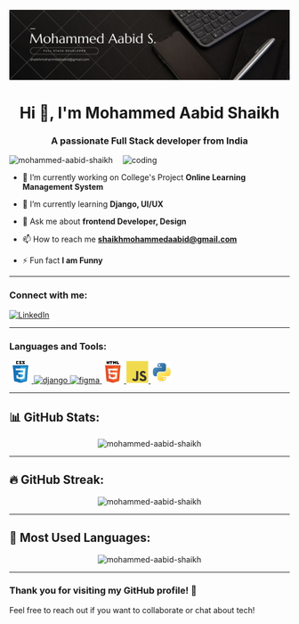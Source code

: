 ![logo](https://github.com/Mohammed-Aabid-Shaikh/Mohammed-Aabid-Shaikh/blob/main/BLack%20Minimalist%20Corporate%20Staff%20Identity%20LinkedIn%20Banner.jpg)
<h1 align="center">Hi 👋, I'm Mohammed Aabid Shaikh</h1>
<h3 align="center">A passionate Full Stack developer from India</h3>

<img align="right" alt="coding" width="300" src="https://cdn.dribbble.com/users/1059583/screenshots/4171367/coding-freak.gif">

<p align="left"> <img src="https://komarev.com/ghpvc/?username=mohammed-aabid-shaikh&label=Profile%20views&color=0e75b6&style=flat" alt="mohammed-aabid-shaikh" /> </p>



- 🔭 I’m currently working on College's Project **Online Learning Management System**

- 🌱 I’m currently learning **Django, UI/UX**

- 💬 Ask me about **frontend Developer, Design**

- 📫 How to reach me **shaikhmohammedaabid@gmail.com**

- ⚡ Fun fact **I am Funny**

---

<h3 align="left">Connect with me:</h3>

[![LinkedIn](https://img.shields.io/badge/LinkedIn-%230077B5.svg?logo=linkedin&logoColor=white)](https://linkedin.com/in/mohammed-aabid-shaikh)

---

<h3 align="left">Languages and Tools:</h3>
<p align="left"> <a href="https://www.w3schools.com/css/" target="_blank" rel="noreferrer"> <img src="https://raw.githubusercontent.com/devicons/devicon/master/icons/css3/css3-original-wordmark.svg" alt="css3" width="40" height="40"/> </a> <a href="https://www.djangoproject.com/" target="_blank" rel="noreferrer"> <img src="https://cdn.worldvectorlogo.com/logos/django.svg" alt="django" width="40" height="40"/> </a> <a href="https://www.figma.com/" target="_blank" rel="noreferrer"> <img src="https://www.vectorlogo.zone/logos/figma/figma-icon.svg" alt="figma" width="40" height="40"/> </a> <a href="https://www.w3.org/html/" target="_blank" rel="noreferrer"> <img src="https://raw.githubusercontent.com/devicons/devicon/master/icons/html5/html5-original-wordmark.svg" alt="html5" width="40" height="40"/> </a> 
<a href="https://developer.mozilla.org/en-US/docs/Web/JavaScript" target="_blank" rel="noreferrer"> <img src="https://raw.githubusercontent.com/devicons/devicon/master/icons/javascript/javascript-original.svg" alt="javascript" width="40" height="40"/> </a>  
<a href="https://www.python.org" target="_blank" rel="noreferrer"> <img src="https://raw.githubusercontent.com/devicons/devicon/master/icons/python/python-original.svg" alt="python" width="40" height="40"/> </a> </p>

<!--
## 🚀 Projects:

Here are a couple of my cool projects:

- **[Tour & Travels Website](https://github.com/Mansuri-Ayan/tour-travels-website)**  
  A responsive website to help users plan their travels effortlessly.

- **[Project 2](https://github.com/Mansuri-Ayan/project2)**  
  An interactive web app showcasing my MERN stack skills.
-->
  
---



## 📊 GitHub Stats:
<div align="center">
    <img src="https://github-readme-stats.vercel.app/api/top-langs?username=mohammed-aabid-shaikh&show_icons=true&locale=en&layout=compact" alt="mohammed-aabid-shaikh" />
</div>

---

## 🔥 GitHub Streak:
<p align="center">
    <img src="https://github-readme-stats.vercel.app/api?username=mohammed-aabid-shaikh&show_icons=true&locale=en" alt="mohammed-aabid-shaikh" />
</p>

---

## 💬 Most Used Languages:
<p align="center">
    <img src="https://github-readme-streak-stats.herokuapp.com/?user=mohammed-aabid-shaikh&" alt="mohammed-aabid-shaikh" />
</p>

---

### Thank you for visiting my GitHub profile! 🎉
Feel free to reach out if you want to collaborate or chat about tech!
